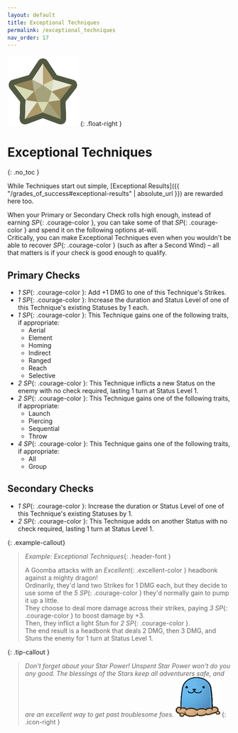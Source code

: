 ```yaml
---
layout: default
title: Exceptional Techniques
permalink: /exceptional_techniques
nav_order: 17
---
```


![](assets/images/icons/starpower-alt.png)
{: .float-right }

# Exceptional Techniques
{: .no_toc }

While Techniques start out simple, [Exceptional Results]({{ "/grades_of_success#exceptional-results" | absolute_url }}) are rewarded here too.

When your Primary or Secondary Check rolls high enough, instead of earning *SP*{: .courage-color }, you can take some of that *SP*{: .courage-color } and spend it on the following options at-will.  
Critically, you can make Exceptional Techniques even when you wouldn't be able to recover *SP*{: .courage-color } (such as after a Second Wind) – all that matters is if your check is good enough to qualify.

## Primary Checks

- *1 SP*{: .courage-color }: Add +1 DMG to one of this Technique's Strikes.
- *1 SP*{: .courage-color }: Increase the duration and Status Level of one of this Technique's existing Statuses by 1 each.
- *1 SP*{: .courage-color }: This Technique gains one of the following traits, if appropriate:  
    - Aerial
    - Element
    - Homing
    - Indirect
    - Ranged
    - Reach
    - Selective
- *2 SP*{: .courage-color }: This Technique inflicts a new Status on the enemy with no check required, lasting 1 turn at Status Level 1.
- *2 SP*{: .courage-color }: This Technique gains one of the following traits, if appropriate:  
    - Launch
    - Piercing
    - Sequential
    - Throw
- *4 SP*{: .courage-color }: This Technique gains one of the following traits, if appropriate:
    - All
    - Group

## Secondary Checks

- *1 SP*{: .courage-color }: Increase the duration or Status Level of one of this Technique's existing Statuses by 1.
- *2 SP*{: .courage-color }: This Technique adds on another Status with no check required, lasting 1 turn at Status Level 1.

{: .example-callout}
> *Example: Exceptional Techniques*{: .header-font }
>
> A Goomba attacks with an *Excellent*{: .excellent-color } headbonk against a mighty dragon!  
> Ordinarily, they'd land two Strikes for 1 DMG each, but they decide to use some of the *5 SP*{: .courage-color } they'd normally gain to pump it up a little.  
> They choose to deal more damage across their strikes, paying *3 SP*{: .courage-color } to boost damage by +3.  
> Then, they inflict a light Stun for *2 SP*{: .courage-color }.  
> The end result is a headbonk that deals 2 DMG, then 3 DMG, and Stuns the enemy for 1 turn at Status Level 1.

{: .tip-callout }
> *Don't forget about your Star Power! Unspent Star Power won't do you any good. The blessings of the Stars keep all adventurers safe, and are an excellent way to get past troublesome foes.* ![](assets/images/icons/tipguy.png)
> {: .icon-right }